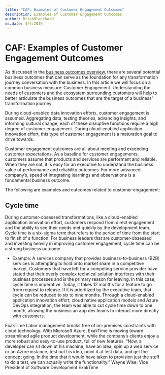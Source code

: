 ```yaml
---
title: "CAF: Examples of Customer Engagement Outcomes"
description: Examples of Customer Engagement Outcomes
author: BrianBlanchard
ms.date: 4/4/2019
---
```


# CAF: Examples of Customer Engagement Outcomes

As discussed in the [business outcomes overview](./index.md), there are several potential business outcomes that can serve as the foundation for any transformation journey conversation with the business. In this article we will focus on a common business measure: Customer Engagement. Understanding the needs of customers and the ecosystem surrounding customers will help to better articulate the business outcomes that are the target of a business’ transformation journey.

During cloud-enabled data innovation efforts, customer engagement is assumed. Aggregating data, testing theories, advancing insights, and informing cultural change; each of these disruptive functions require a high degree of customer engagement. During  cloud-enabled application innovation effort, this type of customer engagement is a maturation goal to drive towards.

Customer engagement outcomes are all about meeting and exceeding customer expectations. As a baseline for customer engagements, customers assume that products and services are performant and reliable. When they are not, it is easy for an executive to understand the business value of performance and reliability outcomes. For more advanced company’s, speed of integrating learnings and observations is a fundamental business outcome.

The following are examples and outcomes related to customer engagement:

## Cycle time

During customer-obsessed transformations, like a cloud-enabled application innovation effort, customers respond from direct engagement and the ability to see their needs met quickly by the development team. Cycle time is a six-sigma term that refers to the period of time from the start to finish of a function. For business leaders that are customer-obsessed and investing heavily in improving customer engagement, cycle time can be a strong business outcome.

- Example: A services company that provides business-to-business (B2B) services is attempting to hold onto market share in a competitive market. Customers that have left for a competing service provider have stated that their overly complex technical solution interferes with their business processes and is the primary reason for leaving. In this case, cycle time is imperative. Today, it takes 12 months for a feature to go from request to release. If it is prioritized by the executive team, that cycle can be reduced to six to nine months. Through a cloud-enabled application innovation effort, cloud native application models and Azure DevOps integration, the team was able to cut cycle time down to one month, allowing the business an app dev teams to interact more directly with customers.

ExakTime
Labor management breaks free of on-premises constraints with cloud technology. With Microsoft Azure, ExakTime is moving toward streamlined agile product development, while the company’s clients enjoy a more robust and easy-to-use product, full of new features. “Now, a developer can sit down at his machine, have an idea, spin up a web service or an Azure instance, test out his idea, point it at test data, and get the concept going. In the time that it would have taken to provision just the stuff to do a test, we can actually write the functionality.”
Wayne Wise: Vice President of Software Development
ExakTime